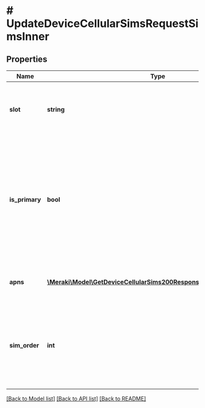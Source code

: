 # # UpdateDeviceCellularSimsRequestSimsInner

## Properties

Name | Type | Description | Notes
------------ | ------------- | ------------- | -------------
**slot** | **string** | SIM slot being configured. Must be &#39;sim1&#39; on single-sim devices. Use &#39;sim3&#39; for eSIM. | [optional]
**is_primary** | **bool** | If true, this SIM is activated on platform bootup. It must be true on single-SIM devices and is a required field for dual-SIM MGs unless it is being configured using &#39;simOrdering&#39;. | [optional] [default to false]
**apns** | [**\Meraki\Model\GetDeviceCellularSims200ResponseSimsInnerApnsInner[]**](GetDeviceCellularSims200ResponseSimsInnerApnsInner.md) | APN configurations. If empty, the default APN will be used. | [optional]
**sim_order** | **int** | Priority of SIM slot being configured. Use a value between 1 and total number of SIMs available. The value must be unique for each SIM. | [optional]

[[Back to Model list]](../../README.md#models) [[Back to API list]](../../README.md#endpoints) [[Back to README]](../../README.md)
